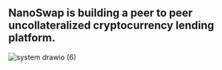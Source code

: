 ## NanoSwap is building a peer to peer uncollateralized cryptocurrency lending platform.

![system drawio (6)](https://user-images.githubusercontent.com/5047455/234019681-fc1b4c3a-4ec9-463d-9955-cfce1803b68b.png)
